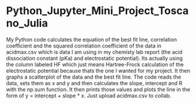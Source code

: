 # Python_Jupyter_Mini_Project_Toscano_Julia
My Python code calculates the equation of the best fit line, correlation coefficient and the squared correlation coefficient of the data in acidmax.csv which is data I am using in my chemisty lab report (the acid dissociation constant (pKa) and electrostatic potential). Its actually using the column labeled HF which just means Hartree-Frock calculation of the electrostatic potential because thats the one I wanted for my project. It then graphs a scatterplot of the data and the best fit line. The code reads the data, sets them as x and y and then calculates the slope, intercept and R with the np.sum function. It then prints those values and plots the line in the form of y = intercept + slope * x. Just upload acidmax.csv to collab. 
